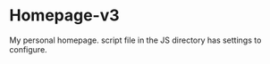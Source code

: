 Homepage-v3
============

My personal homepage. script file in the JS directory has settings to configure.
